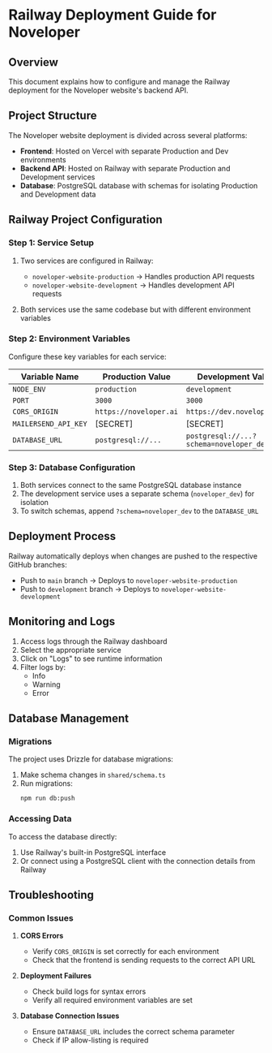 # Railway Deployment Guide for Noveloper

## Overview

This document explains how to configure and manage the Railway deployment for the Noveloper website's backend API.

## Project Structure

The Noveloper website deployment is divided across several platforms:
- **Frontend**: Hosted on Vercel with separate Production and Dev environments
- **Backend API**: Hosted on Railway with separate Production and Development services
- **Database**: PostgreSQL database with schemas for isolating Production and Development data

## Railway Project Configuration

### Step 1: Service Setup

1. Two services are configured in Railway:
   - `noveloper-website-production` → Handles production API requests
   - `noveloper-website-development` → Handles development API requests

2. Both services use the same codebase but with different environment variables

### Step 2: Environment Variables

Configure these key variables for each service:

| Variable Name | Production Value | Development Value |
|---------------|------------------|-------------------|
| `NODE_ENV` | `production` | `development` |
| `PORT` | `3000` | `3000` |
| `CORS_ORIGIN` | `https://noveloper.ai` | `https://dev.noveloper.ai` |
| `MAILERSEND_API_KEY` | [SECRET] | [SECRET] |
| `DATABASE_URL` | `postgresql://...` | `postgresql://...?schema=noveloper_dev` |

### Step 3: Database Configuration

1. Both services connect to the same PostgreSQL database instance
2. The development service uses a separate schema (`noveloper_dev`) for isolation
3. To switch schemas, append `?schema=noveloper_dev` to the `DATABASE_URL`

## Deployment Process

Railway automatically deploys when changes are pushed to the respective GitHub branches:
- Push to `main` branch → Deploys to `noveloper-website-production`
- Push to `development` branch → Deploys to `noveloper-website-development`

## Monitoring and Logs

1. Access logs through the Railway dashboard
2. Select the appropriate service
3. Click on "Logs" to see runtime information
4. Filter logs by:
   - Info
   - Warning
   - Error

## Database Management

### Migrations

The project uses Drizzle for database migrations:

1. Make schema changes in `shared/schema.ts`
2. Run migrations:
   ```
   npm run db:push
   ```

### Accessing Data

To access the database directly:

1. Use Railway's built-in PostgreSQL interface
2. Or connect using a PostgreSQL client with the connection details from Railway

## Troubleshooting

### Common Issues

1. **CORS Errors**
   - Verify `CORS_ORIGIN` is set correctly for each environment
   - Check that the frontend is sending requests to the correct API URL

2. **Deployment Failures**
   - Check build logs for syntax errors
   - Verify all required environment variables are set

3. **Database Connection Issues**
   - Ensure `DATABASE_URL` includes the correct schema parameter
   - Check if IP allow-listing is required